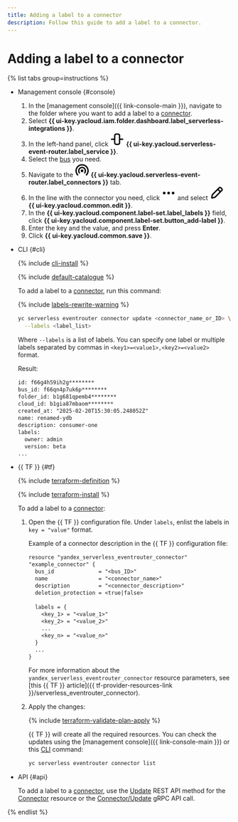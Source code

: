 ```yaml
---
title: Adding a label to a connector
description: Follow this guide to add a label to a connector.
---
```


# Adding a label to a connector

{% list tabs group=instructions %}

- Management console {#console}

  1. In the [management console]({{ link-console-main }}), navigate to the folder where you want to add a label to a [connector](../../../concepts/eventrouter/connector.md).
  1. Select **{{ ui-key.yacloud.iam.folder.dashboard.label_serverless-integrations }}**.
  1. In the left-hand panel, click ![image](../../../../_assets/console-icons/object-align-center-vertical.svg) **{{ ui-key.yacloud.serverless-event-router.label_service }}**.
  1. Select the [bus](../../../concepts/eventrouter/bus.md) you need.
  1. Navigate to the ![image](../../../../_assets/console-icons/broadcast-signal.svg) **{{ ui-key.yacloud.serverless-event-router.label_connectors }}** tab.
  1. In the line with the connector you need, click ![image](../../../../_assets/console-icons/ellipsis.svg) and select ![image](../../../../_assets/console-icons/pencil.svg) **{{ ui-key.yacloud.common.edit }}**.
  1. In the **{{ ui-key.yacloud.component.label-set.label_labels }}** field, click **{{ ui-key.yacloud.component.label-set.button_add-label }}**.
  1. Enter the key and the value, and press **Enter**.
  1. Click **{{ ui-key.yacloud.common.save }}**.

- CLI {#cli}

  {% include [cli-install](../../../../_includes/cli-install.md) %}

  {% include [default-catalogue](../../../../_includes/default-catalogue.md) %}

  To add a label to a [connector](../../../concepts/eventrouter/connector.md), run this command:

  {% include [labels-rewrite-warning](../../../../_includes/labels-rewrite-warning.md) %}

  ```bash
  yc serverless eventrouter connector update <connector_name_or_ID> \
    --labels <label_list>
  ```

  Where `--labels` is a list of labels. You can specify one label or multiple labels separated by commas in `<key1>=<value1>,<key2>=<value2>` format.

  Result:

  ```text
  id: f66g4h59ih2g********
  bus_id: f66qn4p7uk6p********
  folder_id: b1g681qpemb4********
  cloud_id: b1gia87mbaom********
  created_at: "2025-02-20T15:30:05.248052Z"
  name: renamed-ydb
  description: consumer-one
  labels:
    owner: admin
    version: beta
  ...
  ```

- {{ TF }} {#tf}

  {% include [terraform-definition](../../../../_tutorials/_tutorials_includes/terraform-definition.md) %}

  {% include [terraform-install](../../../../_includes/terraform-install.md) %}

  To add a label to a [connector](../../../concepts/eventrouter/connector.md):

  1. Open the {{ TF }} configuration file. Under `labels`, enlist the labels in `key = "value"` format.

      Example of a connector description in the {{ TF }} configuration file:

      ```hcl
      resource "yandex_serverless_eventrouter_connector" "example_connector" {
        bus_id              = "<bus_ID>"
        name                = "<connector_name>"
        description         = "<connector_description>"
        deletion_protection = <true|false>

        labels = {
          <key_1> = "<value_1>"
          <key_2> = "<value_2>"
          ...
          <key_n> = "<value_n>"
        }
        ...
      }
      ```

      For more information about the `yandex_serverless_eventrouter_connector` resource parameters, see [this {{ TF }} article]({{ tf-provider-resources-link }}/serverless_eventrouter_connector).

  1. Apply the changes:

      {% include [terraform-validate-plan-apply](../../../../_tutorials/_tutorials_includes/terraform-validate-plan-apply.md) %}

      {{ TF }} will create all the required resources. You can check the updates using the [management console]({{ link-console-main }}) or this [CLI](../../../../cli/) command:

      ```bash
      yc serverless eventrouter connector list
      ```

- API {#api}

  To add a label to a [connector](../../../concepts/eventrouter/connector.md), use the [Update](../../../../serverless-integrations/eventrouter/api-ref/Connector/update.md) REST API method for the [Connector](../../../../serverless-integrations/eventrouter/api-ref/Connector/index.md) resource or the [Connector/Update](../../../../serverless-integrations/eventrouter/api-ref/grpc/Connector/update.md) gRPC API call.

{% endlist %}